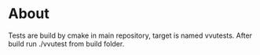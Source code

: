 # About
Tests are build by cmake in main repository, target is named vvutests. After build run ./vvutest from build folder.